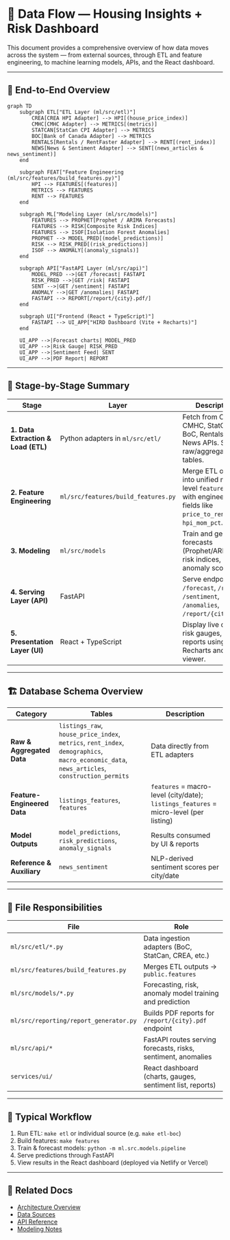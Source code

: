 # 🧩 Data Flow — Housing Insights + Risk Dashboard

This document provides a comprehensive overview of how data moves across the system — from external sources, through ETL and feature engineering, to machine learning models, APIs, and the React dashboard.

---

## 🧠 End-to-End Overview

```mermaid
graph TD
    subgraph ETL["ETL Layer (ml/src/etl)"]
        CREA[CREA HPI Adapter] --> HPI[(house_price_index)]
        CMHC[CMHC Adapter] --> METRICS[(metrics)]
        STATCAN[StatCan CPI Adapter] --> METRICS
        BOC[Bank of Canada Adapter] --> METRICS
        RENTALS[Rentals / RentFaster Adapter] --> RENT[(rent_index)]
        NEWS[News & Sentiment Adapter] --> SENT[(news_articles & news_sentiment)]
    end

    subgraph FEAT["Feature Engineering (ml/src/features/build_features.py)"]
        HPI --> FEATURES[(features)]
        METRICS --> FEATURES
        RENT --> FEATURES
    end

    subgraph ML["Modeling Layer (ml/src/models)"]
        FEATURES --> PROPHET[Prophet / ARIMA Forecasts]
        FEATURES --> RISK[Composite Risk Indices]
        FEATURES --> ISOF[Isolation Forest Anomalies]
        PROPHET --> MODEL_PRED[(model_predictions)]
        RISK --> RISK_PRED[(risk_predictions)]
        ISOF --> ANOMALY[(anomaly_signals)]
    end

    subgraph API["FastAPI Layer (ml/src/api)"]
        MODEL_PRED -->|GET /forecast| FASTAPI
        RISK_PRED -->|GET /risk| FASTAPI
        SENT -->|GET /sentiment| FASTAPI
        ANOMALY -->|GET /anomalies| FASTAPI
        FASTAPI --> REPORT[/report/{city}.pdf/]
    end

    subgraph UI["Frontend (React + TypeScript)"]
        FASTAPI --> UI_APP["HIRD Dashboard (Vite + Recharts)"]
    end

    UI_APP -->|Forecast charts| MODEL_PRED
    UI_APP -->|Risk Gauge| RISK_PRED
    UI_APP -->|Sentiment Feed| SENT
    UI_APP -->|PDF Report| REPORT
```

---

## 🔄 Stage-by-Stage Summary

| Stage | Layer | Description | Output Tables |
|-------|--------|--------------|----------------|
| **1. Data Extraction & Load (ETL)** | Python adapters in `ml/src/etl/` | Fetch from CREA, CMHC, StatCan, BoC, Rentals, and News APIs. Store in raw/aggregate tables. | `house_price_index`, `metrics`, `rent_index`, `news_articles`, `news_sentiment` |
| **2. Feature Engineering** | `ml/src/features/build_features.py` | Merge ETL outputs into unified macro-level `features` table with engineered fields like `price_to_rent`, `hpi_mom_pct`. | `features` |
| **3. Modeling** | `ml/src/models` | Train and generate forecasts (Prophet/ARIMA), risk indices, and anomaly scores. | `model_predictions`, `risk_predictions`, `anomaly_signals` |
| **4. Serving Layer (API)** | FastAPI | Serve endpoints `/forecast`, `/risk`, `/sentiment`, `/anomalies`, `/report/{city}.pdf`. | Reads from model & sentiment tables |
| **5. Presentation Layer (UI)** | React + TypeScript | Display live charts, risk gauges, and reports using Recharts and PDF viewer. | Calls FastAPI endpoints via React Query |

---

## 🏗 Database Schema Overview

| Category | Tables | Description |
|-----------|---------|--------------|
| **Raw & Aggregated Data** | `listings_raw`, `house_price_index`, `metrics`, `rent_index`, `demographics`, `macro_economic_data`, `news_articles`, `construction_permits` | Data directly from ETL adapters |
| **Feature-Engineered Data** | `listings_features`, `features` | `features` = macro-level (city/date); `listings_features` = micro-level (per listing) |
| **Model Outputs** | `model_predictions`, `risk_predictions`, `anomaly_signals` | Results consumed by UI & reports |
| **Reference & Auxiliary** | `news_sentiment` | NLP-derived sentiment scores per city/date |

---

## 🧱 File Responsibilities

| File | Role |
|------|------|
| `ml/src/etl/*.py` | Data ingestion adapters (BoC, StatCan, CREA, etc.) |
| `ml/src/features/build_features.py` | Merges ETL outputs → `public.features` |
| `ml/src/models/*.py` | Forecasting, risk, anomaly model training and prediction |
| `ml/src/reporting/report_generator.py` | Builds PDF reports for `/report/{city}.pdf` endpoint |
| `ml/src/api/*` | FastAPI routes serving forecasts, risks, sentiment, anomalies |
| `services/ui/` | React dashboard (charts, gauges, sentiment list, reports) |

---

## 🚀 Typical Workflow

1. Run ETL: `make etl` or individual source (e.g. `make etl-boc`)
2. Build features: `make features`
3. Train & forecast models: `python -m ml.src.models.pipeline`
4. Serve predictions through FastAPI
5. View results in the React dashboard (deployed via Netlify or Vercel)

---

## 📘 Related Docs

- [Architecture Overview](./architecture.md)
- [Data Sources](./data_sources.md)
- [API Reference](./api_reference.md)
- [Modeling Notes](./modeling.md)

